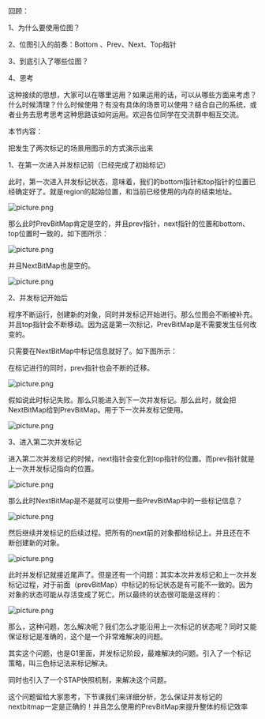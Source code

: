 回顾：

1、为什么要使用位图？

2、位图引入的前奏：Bottom 、Prev、Next、Top指针

3、到底引入了哪些位图？

4、思考

这种接续的思想，大家可以在哪里运用？如果运用的话，可以从哪些方面来考虑？什么时候清理？什么时候使用？有没有具体的场景可以使用？结合自己的系统，或者业务去思考思考这种思路该如何运用。欢迎各位同学在交流群中相互交流。

 

本节内容：

把发生了两次标记的场景用图示的方式演示出来

1、在第一次进入并发标记前（已经完成了初始标记）

此时，第一次进入并发标记状态，意味着，我们的bottom指针和top指针的位置已经确定好了。就是region的起始位置，和当前已经使用的内存的结束地址。

![picture.png](http://wechatapppro-1252524126.cdn.xiaoeknow.com/image/ueditor/13758200_1641817669.png?imageView2/2/q/80%7CimageMogr2/ignore-error/1)

那么此时PrevBitMap肯定是空的，并且prev指针，next指针的位置和bottom、top位置时一致的，如下图所示：

![picture.png](http://wechatapppro-1252524126.cdn.xiaoeknow.com/image/ueditor/15529500_1641817669.png?imageView2/2/q/80%7CimageMogr2/ignore-error/1)

并且NextBitMap也是空的。

![picture.png](http://wechatapppro-1252524126.cdn.xiaoeknow.com/image/ueditor/17139000_1641817669.png?imageView2/2/q/80%7CimageMogr2/ignore-error/1)

2、并发标记开始后

程序不断运行，创建新的对象，同时并发标记开始进行。那么位图会不断被补充。并且top指针会不断移动。因为这是第一次标记，PrevBitMap是不需要发生任何改变的。

只需要在NextBitMap中标记信息就好了。如下图所示：

在标记进行的同时，prev指针也会不断的迁移。

![picture.png](http://wechatapppro-1252524126.cdn.xiaoeknow.com/image/ueditor/16150900_1641817669.png?imageView2/2/q/80%7CimageMogr2/ignore-error/1)

假如说此时标记失败。那么只能进入到下一次并发标记。那么此时，就会把NextBitMap给到PrevBitMap。用于下一次并发标记使用。

![picture.png](http://wechatapppro-1252524126.cdn.xiaoeknow.com/image/ueditor/18155800_1641817669.png?imageView2/2/q/80%7CimageMogr2/ignore-error/1)

3、进入第二次并发标记

进入第二次并发标记的时候，next指针会变化到top指针的位置。而prev指针就是上一次并发标记指向的位置。

 

![picture.png](http://wechatapppro-1252524126.cdn.xiaoeknow.com/image/ueditor/19785800_1641817669.png?imageView2/2/q/80%7CimageMogr2/ignore-error/1)

 

那么此时NextBitMap是不是就可以使用一些PrevBitMap中的一些标记信息？

![picture.png](http://wechatapppro-1252524126.cdn.xiaoeknow.com/image/ueditor/19207400_1641817669.png?imageView2/2/q/80%7CimageMogr2/ignore-error/1)

 

然后继续并发标记的后续过程。把所有的next前的对象都给标记上。并且还在不断创建新的对象。

![picture.png](http://wechatapppro-1252524126.cdn.xiaoeknow.com/image/ueditor/20207600_1641817669.png?imageView2/2/q/80%7CimageMogr2/ignore-error/1)

 

此时并发标记就接近尾声了。但是还有一个问题：其实本次并发标记和上一次并发标记过程，对于前面（prevBitMap）中标记的标记状态是有可能不一致的。因为对象的状态可能从存活变成了死亡。所以最终的状态很可能是这样的：

![picture.png](http://wechatapppro-1252524126.cdn.xiaoeknow.com/image/ueditor/20901900_1641817669.png?imageView2/2/q/80%7CimageMogr2/ignore-error/1)

那么，这种问题，怎么解决呢？我们怎么才能沿用上一次标记的状态呢？同时又能保证标记是准确的，这个是一个非常难解决的问题。

 

其实这个问题，也是G1里面，并发标记阶段，最难解决的问题。引入了一个标记策略，叫三色标记法来标记解决。

同时也引入了一个STAP快照机制，来解决这个问题。

 

这个问题留给大家思考，下节课我们来详细分析，怎么保证并发标记的nextbitmap一定是正确的！并且怎么使用的PrevBitMap来提升整体的标记效率